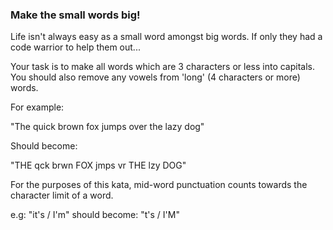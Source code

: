 ### Make the small words big!

Life isn't always easy as a small word amongst big words. If only they had a code warrior to help them out...

Your task is to make all words which are 3 characters or less into capitals. You should also remove any vowels from 'long' (4 characters or more) words.

For example:

"The quick brown fox jumps over the lazy dog"

Should become:

"THE qck brwn FOX jmps vr THE lzy DOG"

For the purposes of this kata, mid-word punctuation counts towards the character limit of a word.

e.g: "it's / I'm" should become: "t's / I'M"
